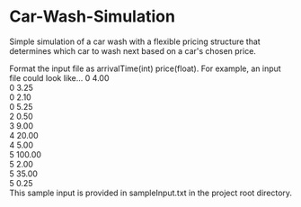 # Car-Wash-Simulation
Simple simulation of a car wash with a flexible pricing structure that determines which car to wash next based on a car's chosen price.

Format the input file as arrivalTime(int) price(float).
For example, an input file could look like...
0 4.00\
0 3.25\
0 2.10\
0 5.25\
2 0.50\
3 9.00\
4 20.00\
4 5.00\
5 100.00\
5 2.00\
5 35.00\
5 0.25\
This sample input is provided in sampleInput.txt in the project root directory.
